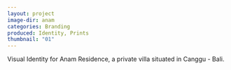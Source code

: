 ```yaml
---
layout: project
image-dir: anam
categories: Branding
produced: Identity, Prints
thumbnail: "01"
---
```

Visual Identity for Anam Residence, a private villa situated in Canggu - Bali.